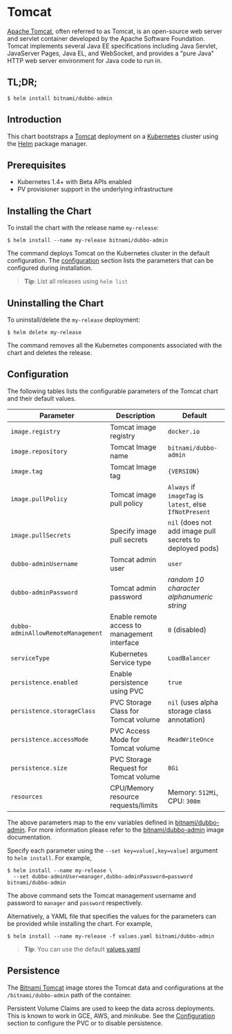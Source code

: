 # Tomcat

[Apache Tomcat](http://dubbo-admin.apache.org/), often referred to as Tomcat, is an open-source web server and servlet container developed by the Apache Software Foundation. Tomcat implements several Java EE specifications including Java Servlet, JavaServer Pages, Java EL, and WebSocket, and provides a "pure Java" HTTP web server environment for Java code to run in.

## TL;DR;

```console
$ helm install bitnami/dubbo-admin
```

## Introduction

This chart bootstraps a [Tomcat](https://github.com/bitnami/bitnami-docker-dubbo-admin) deployment on a [Kubernetes](http://kubernetes.io) cluster using the [Helm](https://helm.sh) package manager.

## Prerequisites

- Kubernetes 1.4+ with Beta APIs enabled
- PV provisioner support in the underlying infrastructure

## Installing the Chart

To install the chart with the release name `my-release`:

```console
$ helm install --name my-release bitnami/dubbo-admin
```

The command deploys Tomcat on the Kubernetes cluster in the default configuration. The [configuration](#configuration) section lists the parameters that can be configured during installation.

> **Tip**: List all releases using `helm list`

## Uninstalling the Chart

To uninstall/delete the `my-release` deployment:

```console
$ helm delete my-release
```

The command removes all the Kubernetes components associated with the chart and deletes the release.

## Configuration

The following tables lists the configurable parameters of the Tomcat chart and their default values.

|           Parameter           |                 Description                  |                           Default                         |
|-------------------------------|----------------------------------------------|---------------------------------------------------------- |
| `image.registry`              | Tomcat image registry                        | `docker.io`                                               |
| `image.repository`            | Tomcat Image name                            | `bitnami/dubbo-admin`                                          |
| `image.tag`                   | Tomcat Image tag                             | `{VERSION}`                                               |
| `image.pullPolicy`            | Tomcat image pull policy                     | `Always` if `imageTag` is `latest`, else `IfNotPresent`   |
| `image.pullSecrets`           | Specify image pull secrets                   | `nil` (does not add image pull secrets to deployed pods)  |
| `dubbo-adminUsername`              | Tomcat admin user                            | `user`                                                    |
| `dubbo-adminPassword`              | Tomcat admin password                        | _random 10 character alphanumeric string_                 |
| `dubbo-adminAllowRemoteManagement` | Enable remote access to management interface | `0` (disabled)                                            |
| `serviceType`                 | Kubernetes Service type                      | `LoadBalancer`                                            |
| `persistence.enabled`         | Enable persistence using PVC                 | `true`                                                    |
| `persistence.storageClass`    | PVC Storage Class for Tomcat volume          | `nil` (uses alpha storage class annotation)               |
| `persistence.accessMode`      | PVC Access Mode for Tomcat volume            | `ReadWriteOnce`                                           |
| `persistence.size`            | PVC Storage Request for Tomcat volume        | `8Gi`                                                     |
| `resources`                   | CPU/Memory resource requests/limits          | Memory: `512Mi`, CPU: `300m`                              |

The above parameters map to the env variables defined in [bitnami/dubbo-admin](http://github.com/bitnami/bitnami-docker-dubbo-admin). For more information please refer to the [bitnami/dubbo-admin](http://github.com/bitnami/bitnami-docker-dubbo-admin) image documentation.

Specify each parameter using the `--set key=value[,key=value]` argument to `helm install`. For example,

```console
$ helm install --name my-release \
  --set dubbo-adminUser=manager,dubbo-adminPassword=password bitnami/dubbo-admin
```

The above command sets the Tomcat management username and password to `manager` and `password` respectively.

Alternatively, a YAML file that specifies the values for the parameters can be provided while installing the chart. For example,

```console
$ helm install --name my-release -f values.yaml bitnami/dubbo-admin
```

> **Tip**: You can use the default [values.yaml](values.yaml)

## Persistence

The [Bitnami Tomcat](https://github.com/bitnami/bitnami-docker-dubbo-admin) image stores the Tomcat data and configurations at the `/bitnami/dubbo-admin` path of the container.

Persistent Volume Claims are used to keep the data across deployments. This is known to work in GCE, AWS, and minikube.
See the [Configuration](#configuration) section to configure the PVC or to disable persistence.
